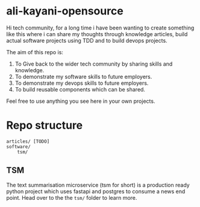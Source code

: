# ali-kayani-opensource

Hi tech community, for a long time i have been wanting to create something like this where i can share my thoughts through knowledge articles, build actual software projects using TDD and to build devops projects.

The aim of this repo is:

1. To Give back to the wider tech community by sharing skills and knowledge.
2. To demonstrate my software skills to future employers.
3. To demonstrate my devops skills to future employers.
4. To build reusable components which can be shared.

Feel free to use anything you see here in your own projects.

# Repo structure

```
articles/ [TODO]
software/
    tsm/
```
## TSM

The text summarisation microservice (tsm for short) is a production ready python project which uses fastapi and postgres to consume a news end point. Head over to the the `tsm/` folder to learn more.
